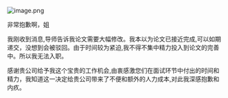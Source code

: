 ![image.png](http://s9lyq37of.hb-bkt.clouddn.com/20240320140123.png)



非常抱歉啊，姐

我刚收到消息,导师告诉我论文需要大幅修改。我本以为论文已接近完成,可以如期递交，没想到会被驳回。由于时间较为紧迫,我不得不集中精力投入到论文的完善中。所以我无法入职。

感谢贵公司给予我这个宝贵的工作机会,由衷感激您们在面试环节中付出的时间和精力，我知道这一决定给贵公司带来了不便和额外的人力成本,对此我深感抱歉和内疚。   